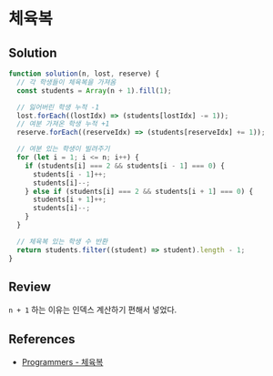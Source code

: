 # 체육복

## Solution

```js
function solution(n, lost, reserve) {
  // 각 학생들이 체육복을 가져옴
  const students = Array(n + 1).fill(1);

  // 잃어버린 학생 누적 -1
  lost.forEach((lostIdx) => (students[lostIdx] -= 1));
  // 여분 가져온 학생 누적 +1
  reserve.forEach((reserveIdx) => (students[reserveIdx] += 1));

  // 여분 있는 학생이 빌려주기
  for (let i = 1; i <= n; i++) {
    if (students[i] === 2 && students[i - 1] === 0) {
      students[i - 1]++;
      students[i]--;
    } else if (students[i] === 2 && students[i + 1] === 0) {
      students[i + 1]++;
      students[i]--;
    }
  }

  // 체육복 있는 학생 수 반환
  return students.filter((student) => student).length - 1;
}
```

## Review

`n + 1` 하는 이유는 인덱스 계산하기 편해서 넣었다.

## References

- [Programmers - 체육복](https://school.programmers.co.kr/learn/courses/30/lessons/42862)
